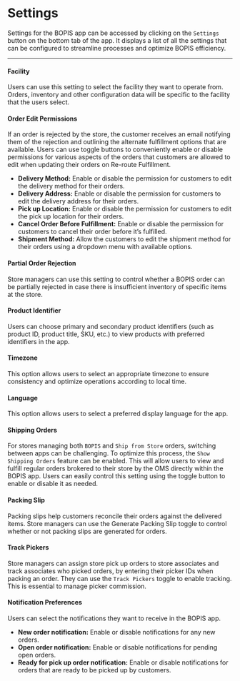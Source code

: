 # Settings 

Settings for the BOPIS app can be accessed by clicking on the `Settings` button on the bottom tab of the app. It displays a list of all the settings that can be configured to streamline processes and optimize BOPIS efficiency. 
***

#### Facility
Users can use this setting to select the facility they want to operate from. Orders, inventory and other configuration data will be specific to the facility that the users select. 

#### Order Edit Permissions
If an order is rejected by the store, the customer receives an email notifying them of the rejection and outlining the alternate fulfillment options that are available. Users can use toggle buttons to conveniently enable or disable permissions for various aspects of the orders that customers are allowed to edit when updating their orders on Re-route Fulfillment. 
   * **Delivery Method:** Enable or disable the permission for customers to edit the delivery method for their orders. 
   * **Delivery Address:** Enable or disable the permission for customers to edit the delivery address for their orders. 
   * **Pick up Location:** Enable or disable the permission for customers to edit the pick up location for their orders. 
   * **Cancel Order Before Fulfillment:** Enable or disable the permission for customers to cancel their order before it’s fulfilled. 
   * **Shipment Method:** Allow the customers to edit the shipment method for their orders using a dropdown menu with available options. 
 
#### Partial Order Rejection
Store managers can use this setting to control whether a BOPIS order can be partially rejected in case there is insufficient inventory of specific items at the store.

#### Product Identifier
Users can choose primary and secondary product identifiers (such as product ID, product title, SKU, etc.) to view products with preferred identifiers in the app. 

#### Timezone
This option allows users to select an appropriate timezone to ensure consistency and optimize operations according to local time. 

#### Language
This option allows users to select a preferred display language for the app.

#### Shipping Orders
For stores managing both `BOPIS` and `Ship from Store` orders, switching between apps can be challenging. To optimize this process, the `Show Shipping Orders` feature can be enabled. This will allow users to view and fulfill regular orders brokered to their store by the OMS directly within the BOPIS app. Users can easily control this setting using the toggle button to enable or disable it as needed.

#### Packing Slip
Packing slips help customers reconcile their orders against the delivered items. Store managers can use the Generate Packing Slip toggle to control whether or not packing slips are generated for orders.

#### Track Pickers
Store managers can assign store pick up orders to store associates and track associates who picked orders, by entering their picker IDs when packing an order. They can use the `Track Pickers` toggle to enable tracking. This is essential to manage picker commission.

#### Notification Preferences
Users can select the notifications they want to receive in the BOPIS app.
   * **New order notification:** Enable or disable notifications for any new orders. 
   * **Open order notification:** Enable or disable notifications for pending open orders. 
   * **Ready for pick up order notification:** Enable or disable notifications for orders that are ready to be picked up by customers. 


